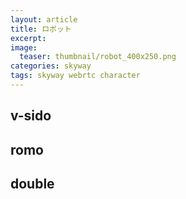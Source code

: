 ```yaml
---
layout: article
title: ロボット
excerpt: 
image:
  teaser: thumbnail/robot_400x250.png
categories: skyway
tags: skyway webrtc character
---
```



## v-sido

## romo

## double